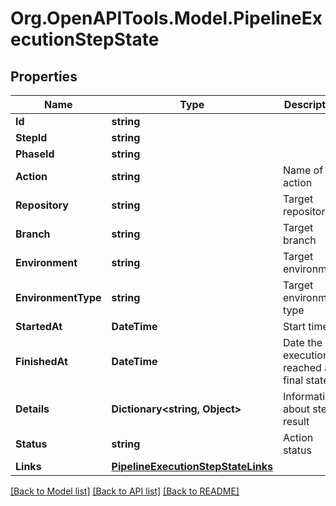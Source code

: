 
# Org.OpenAPITools.Model.PipelineExecutionStepState

## Properties

Name | Type | Description | Notes
------------ | ------------- | ------------- | -------------
**Id** | **string** |  | [optional] 
**StepId** | **string** |  | [optional] 
**PhaseId** | **string** |  | [optional] 
**Action** | **string** | Name of the action | [optional] 
**Repository** | **string** | Target repository | [optional] 
**Branch** | **string** | Target branch | [optional] 
**Environment** | **string** | Target environment | [optional] 
**EnvironmentType** | **string** | Target environment type | [optional] 
**StartedAt** | **DateTime** | Start time | [optional] 
**FinishedAt** | **DateTime** | Date the execution reached a final state | [optional] 
**Details** | **Dictionary&lt;string, Object&gt;** | Information about step result | [optional] 
**Status** | **string** | Action status | [optional] 
**Links** | [**PipelineExecutionStepStateLinks**](PipelineExecutionStepStateLinks.md) |  | [optional] 

[[Back to Model list]](../README.md#documentation-for-models)
[[Back to API list]](../README.md#documentation-for-api-endpoints)
[[Back to README]](../README.md)

